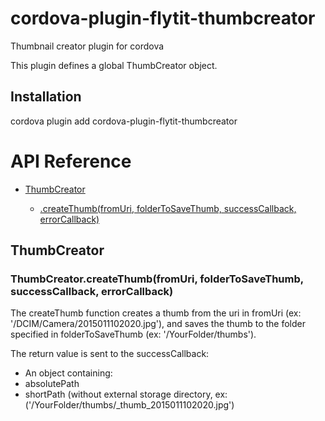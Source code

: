 # cordova-plugin-flytit-thumbcreator
Thumbnail creator plugin for cordova

This plugin defines a global ThumbCreator object.

## Installation
cordova plugin add cordova-plugin-flytit-thumbcreator

# API Reference


* [ThumbCreator](#thumbCreator)
  * [.createThumb(fromUri, folderToSaveThumb, successCallback, errorCallback)](#thumbCreator.createThumb)
  
  <a name="thumbCreator"></a>
## ThumbCreator

### ThumbCreator.createThumb(fromUri, folderToSaveThumb, successCallback, errorCallback)
The createThumb function creates a thumb from the uri in fromUri (ex: '/DCIM/Camera/2015011102020.jpg'), and saves the thumb to the folder specified in folderToSaveThumb (ex: '/YourFolder/thumbs'). 

The return value is sent to the successCallback:
 -  An object containing:
  - absolutePath
  - shortPath (without external storage directory, ex: ('/YourFolder/thumbs/_thumb_2015011102020.jpg')
 